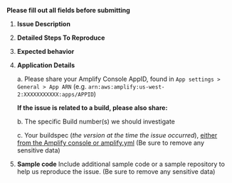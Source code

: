 **Please fill out all fields before submitting**

1. **Issue Description**

1. **Detailed Steps To Reproduce**

1. **Expected behavior**

1. **Application Details**

    a. Please share your Amplify Console AppID, found in `App settings > General > App ARN` (e.g. `arn:aws:amplify:us-west-2:XXXXXXXXXXX:apps/APPID`)
    
    __If the issue is related to a build, please also share:__
    
    b. The specific Build number(s) we should investigate
    
    c. Your buildspec (*the version at the time the issue occurred*), [either from the Amplify console or amplify.yml](https://docs.aws.amazon.com/amplify/latest/userguide/build-settings.html) (Be sure to remove any sensitive data)


1. **Sample code**
Include additional sample code or a sample repository to help us reproduce the issue. (Be sure to remove any sensitive data)
